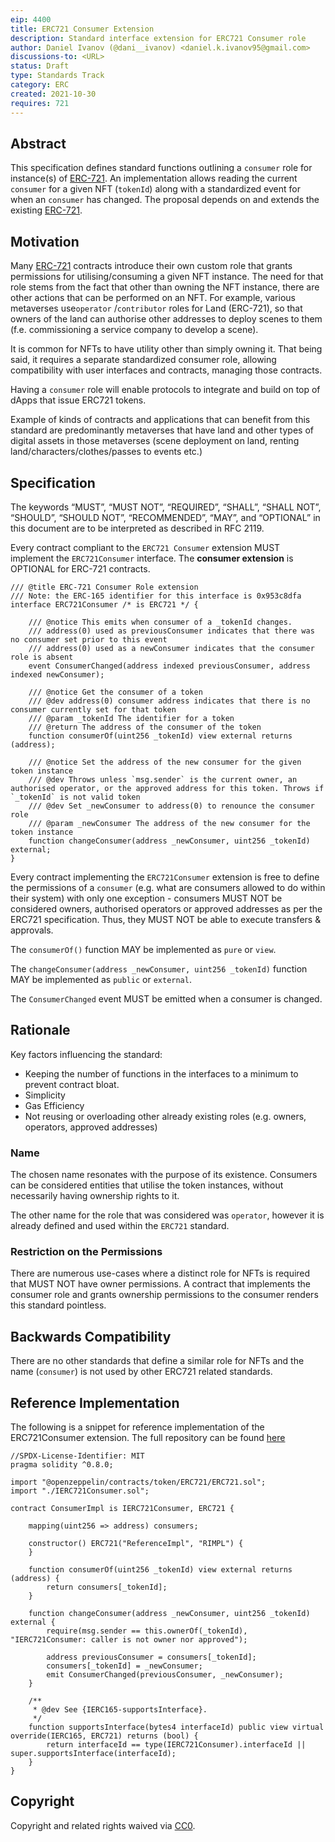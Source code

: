 ```yaml
---
eip: 4400
title: ERC721 Consumer Extension
description: Standard interface extension for ERC721 Consumer role  
author: Daniel Ivanov (@dani__ivanov) <daniel.k.ivanov95@gmail.com>
discussions-to: <URL>
status: Draft
type: Standards Track
category: ERC
created: 2021-10-30
requires: 721
---
```


## Abstract

This specification defines standard functions outlining a `consumer` role for instance(s)
of [ERC-721](https://eips.ethereum.org/EIPS/eip-721). An implementation allows reading the current `consumer` for a
given NFT (`tokenId`) along with a standardized event for when an `consumer` has changed. The proposal depends on and
extends the existing [ERC-721](https://eips.ethereum.org/EIPS/eip-721).

## Motivation

Many [ERC-721](https://eips.ethereum.org/EIPS/eip-721) contracts introduce their own custom role that grants permissions
for utilising/consuming a given NFT instance. The need for that role stems from the fact that other than owning the NFT
instance, there are other actions that can be performed on an NFT. For example, various metaverses use`operator`
/`contributor`
roles for Land (ERC-721), so that owners of the land can authorise other addresses to deploy scenes to them (f.e.
commissioning a service company to develop a scene).

It is common for NFTs to have utility other than simply owning it. That being said, it requires a separate standardized
consumer role, allowing compatibility with user interfaces and contracts, managing those contracts.

Having a `consumer` role will enable protocols to integrate and build on top of dApps that issue ERC721 tokens.

Example of kinds of contracts and applications that can benefit from this standard are predominantly metaverses that
have land and other types of digital assets in those metaverses (scene deployment on land, renting
land/characters/clothes/passes to events etc.)

## Specification

The keywords “MUST”, “MUST NOT”, “REQUIRED”, “SHALL”, “SHALL NOT”, “SHOULD”, “SHOULD NOT”, “RECOMMENDED”, “MAY”, and
“OPTIONAL” in this document are to be interpreted as described in RFC 2119.

Every contract compliant to the `ERC721 Consumer` extension MUST implement the `ERC721Consumer` interface. The **consumer extension** is OPTIONAL for ERC-721 contracts.

```solidity
/// @title ERC-721 Consumer Role extension
/// Note: the ERC-165 identifier for this interface is 0x953c8dfa
interface ERC721Consumer /* is ERC721 */ {

    /// @notice This emits when consumer of a _tokenId changes.
    /// address(0) used as previousConsumer indicates that there was no consumer set prior to this event
    /// address(0) used as a newConsumer indicates that the consumer role is absent  
    event ConsumerChanged(address indexed previousConsumer, address indexed newConsumer);

    /// @notice Get the consumer of a token
    /// @dev address(0) consumer address indicates that there is no consumer currently set for that token
    /// @param _tokenId The identifier for a token
    /// @return The address of the consumer of the token
    function consumerOf(uint256 _tokenId) view external returns (address);

    /// @notice Set the address of the new consumer for the given token instance
    /// @dev Throws unless `msg.sender` is the current owner, an authorised operator, or the approved address for this token. Throws if `_tokenId` is not valid token
    /// @dev Set _newConsumer to address(0) to renounce the consumer role
    /// @param _newConsumer The address of the new consumer for the token instance
    function changeConsumer(address _newConsumer, uint256 _tokenId) external;
}
```

Every contract implementing the `ERC721Consumer` extension is free to define the permissions of a `consumer` (e.g. what
are consumers allowed to do within their system) with only one exception - consumers MUST NOT be considered owners,
authorised operators or approved addresses as per the ERC721 specification. Thus, they MUST NOT be able to execute
transfers & approvals.

The `consumerOf()` function MAY be implemented as `pure` or `view`.

The `changeConsumer(address _newConsumer, uint256 _tokenId)` function MAY be implemented as `public` or `external`.

The `ConsumerChanged` event MUST be emitted when a consumer is changed.

## Rationale

Key factors influencing the standard:

- Keeping the number of functions in the interfaces to a minimum to prevent contract bloat.
- Simplicity
- Gas Efficiency
- Not reusing or overloading other already existing roles (e.g. owners, operators, approved addresses)

### Name

The chosen name resonates with the purpose of its existence. Consumers can be considered entities that utilise the token
instances, without necessarily having ownership rights to it.

The other name for the role that was considered was `operator`, however it is already defined and used within
the `ERC721` standard.

### Restriction on the Permissions

There are numerous use-cases where a distinct role for NFTs is required that MUST NOT have owner permissions. A contract
that implements the consumer role and grants ownership permissions to the consumer renders this standard pointless.

## Backwards Compatibility

There are no other standards that define a similar role for NFTs and the name (`consumer`) is not used by other ERC721
related standards.

## Reference Implementation

The following is a snippet for reference implementation of the ERC721Consumer extension. The full repository can be
found [here](https://github.com/Daniel-K-Ivanov/eip-721-consumer-extension)

```solidity
//SPDX-License-Identifier: MIT
pragma solidity ^0.8.0;

import "@openzeppelin/contracts/token/ERC721/ERC721.sol";
import "./IERC721Consumer.sol";

contract ConsumerImpl is IERC721Consumer, ERC721 {

    mapping(uint256 => address) consumers;

    constructor() ERC721("ReferenceImpl", "RIMPL") {
    }

    function consumerOf(uint256 _tokenId) view external returns (address) {
        return consumers[_tokenId];
    }

    function changeConsumer(address _newConsumer, uint256 _tokenId) external {
        require(msg.sender == this.ownerOf(_tokenId), "IERC721Consumer: caller is not owner nor approved");

        address previousConsumer = consumers[_tokenId];
        consumers[_tokenId] = _newConsumer;
        emit ConsumerChanged(previousConsumer, _newConsumer);
    }

    /**
     * @dev See {IERC165-supportsInterface}.
     */
    function supportsInterface(bytes4 interfaceId) public view virtual override(IERC165, ERC721) returns (bool) {
        return interfaceId == type(IERC721Consumer).interfaceId || super.supportsInterface(interfaceId);
    }
}
```

## Copyright

Copyright and related rights waived via [CC0](https://creativecommons.org/publicdomain/zero/1.0/).